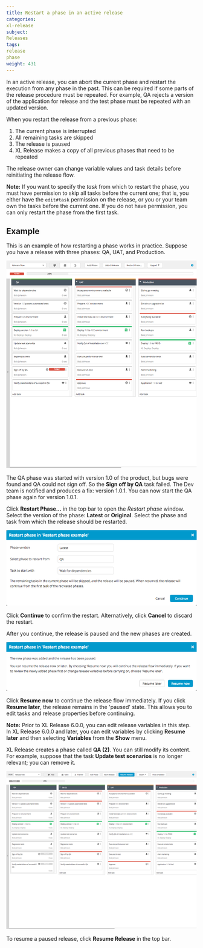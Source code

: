 ```yaml
---
title: Restart a phase in an active release
categories:
xl-release
subject:
Releases
tags:
release
phase
weight: 431
---
```


In an active release, you can abort the current phase and restart the execution from any phase in the past. This can be required if some parts of the release procedure must be repeated. For example, QA rejects a version of the application for release and the test phase must be repeated with an updated version.

When you restart the release from a previous phase:

1. The current phase is interrupted
1. All remaining tasks are skipped
3. The release is paused
4. XL Release makes a copy of all previous phases that need to be repeated

The release owner can change variable values and task details before reinitiating the release flow.

**Note:** If you want to specify the *task* from which to restart the phase, you must have permission to skip all tasks before the current one; that is, you either have the `edit#task` permission on the release, or you or your team own the tasks before the current one. If you do not have permission, you can only restart the phase from the first task.

## Example

This is an example of how restarting a phase works in practice. Suppose you have a release with three phases: QA, UAT, and Production.

![Restart: first phase failed](../images/restart-first-phase-failed.png)

The QA phase was started with version 1.0 of the product, but bugs were found and QA could not sign off. So the **Sign off by QA** task failed. The Dev team is notified and produces a fix: version 1.0.1. You can now start the QA phase again for version 1.0.1.

Click **Restart Phase...** in the top bar to open the *Restart phase* window. Select the version of the phase: **Latest** or **Original**. Select the phase and task from which the release should be restarted.

![Restart confirmation dialog](../images/restart-dialog-1.png)

Click **Continue** to confirm the restart. Alternatively, click **Cancel** to discard the restart.

After you continue, the release is paused and the new phases are created.

![Restart confirmation dialog](../images/restart-dialog-2.png)

Click **Resume now** to continue the release flow immediately. If you click **Resume later**, the release remains in the 'paused' state. This allows you to edit tasks and release properties before continuing.

**Note:** Prior to XL Release 6.0.0, you can edit release variables in this step. In XL Release 6.0.0 and later, you can edit variables by clicking **Resume later** and then selecting **Variables** from the **Show** menu.

XL Release creates a phase called **QA (2)**. You can still modify its content. For example, suppose that the task **Update test scenarios** is no longer relevant; you can remove it.

![Restart confirmation dialog](../images/phase-restarted.png)

To resume a paused release, click **Resume Release** in the top bar.
